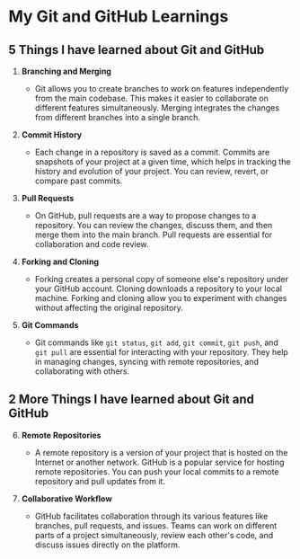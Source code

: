 # My Git and GitHub Learnings

## 5 Things I have learned about Git and GitHub

1. **Branching and Merging**
   - Git allows you to create branches to work on features independently from the main codebase. This makes it easier to collaborate on different features simultaneously. Merging integrates the changes from different branches into a single branch.

2. **Commit History**
   - Each change in a repository is saved as a commit. Commits are snapshots of your project at a given time, which helps in tracking the history and evolution of your project. You can review, revert, or compare past commits.

3. **Pull Requests**
   - On GitHub, pull requests are a way to propose changes to a repository. You can review the changes, discuss them, and then merge them into the main branch. Pull requests are essential for collaboration and code review.

4. **Forking and Cloning**
   - Forking creates a personal copy of someone else's repository under your GitHub account. Cloning downloads a repository to your local machine. Forking and cloning allow you to experiment with changes without affecting the original repository.

5. **Git Commands**
   - Git commands like `git status`, `git add`, `git commit`, `git push`, and `git pull` are essential for interacting with your repository. They help in managing changes, syncing with remote repositories, and collaborating with others.

## 2 More Things I have learned about Git and GitHub

6. **Remote Repositories**
   - A remote repository is a version of your project that is hosted on the Internet or another network. GitHub is a popular service for hosting remote repositories. You can push your local commits to a remote repository and pull updates from it.

7. **Collaborative Workflow**
   - GitHub facilitates collaboration through its various features like branches, pull requests, and issues. Teams can work on different parts of a project simultaneously, review each other's code, and discuss issues directly on the platform.

